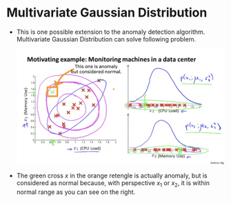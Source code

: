 # Multivariate Gaussian Distribution


* This is one possible extension to the anomaly detection algorithm. Multivariate Gaussian Distribution can solve following problem.

	<img width=500 src="img/12.png">
    
   
* The green cross $x$ in the orange retengle is actually anomaly, but is considered as normal because, with perspective $x_1$ or $x_2$, it is within normal range as you can see on the right.
